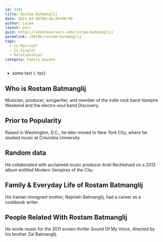 ```yaml
---
id: 3291
title: Rostam Batmanglij
date: 2021-04-06T04:48:26+00:00
author: Laima
layout: post
guid: https://ukdataservers.com/rostam-batmanglij/
permalink: /04/06/rostam-batmanglij
tags:
  - Is Married?
  - Is Single?
  - Relationships
category: Family Guides
---
```


* some text
{: toc}


## Who is Rostam Batmanglij
                  
                  
                  
Musician, producer, songwriter, and member of the indie rock band Vampire Weekend and the electro-soul band Discovery.
                  
              
            
              
            
                
                
                
## Prior to Popularity
                  
                  
                  
Raised in Washington, D.C., he later moved to New York City, where he studied music at Columbia University.
                  
              
            
              
            
                
                
                
## Random data
                  
                  
                  
He collaborated with acclaimed music producer Ariel Rechtshaid on a 2013 album entitled Modern Vampires of the City.
                  
              
            
              
            
                
                
                
## Family & Everyday Life of Rostam Batmanglij
                  
                  
                  
His Iranian immigrant mother, Najmieh Batmanglij, had a career as a cookbook writer.
                  
              
            
              
            
                
                
                
## People Related With Rostam Batmanglij
                  
                  
                  
He wrote music for the 2011 screen thriller Sound Of My Voice, directed by his brother Zal Batmanglij.
                  
              
            
              
            
                
              
            
              
              
            
            
              
            
          
          
          
